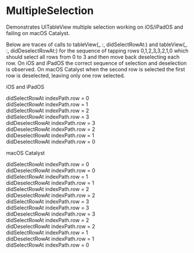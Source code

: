 # MultipleSelection
Demonstrates UITableView multiple selection working on iOS/iPadOS and failing on macOS Catalyst.

Below are traces of calls to tableView(_ :, didSelectRowAt:) and tableView(_ :, didDeselectRowAt:) for the sequence of tapping rows 0,1,2,3,3,2,1,0 which should select all rows from 0 to 3 and then move back deselecting each row.  On iOS and iPadOS the correct sequence of selection and deselection is observed.   On macOS Catalyst when the second row is selected the first row is deselected, leaving only one row selected.

iOS and iPadOS

didSelectRowAt indexPath.row = 0<br/>
didSelectRowAt indexPath.row = 1<br/>
didSelectRowAt indexPath.row = 2<br/>
didSelectRowAt indexPath.row = 3<br/>
didDeselectRowAt indexPath.row = 3<br/>
didDeselectRowAt indexPath.row = 2<br/>
didDeselectRowAt indexPath.row = 1<br/>
didDeselectRowAt indexPath.row = 0<br/>


macOS Catalyst

didSelectRowAt indexPath.row = 0<br/>
didDeselectRowAt indexPath.row = 0<br/>
didSelectRowAt indexPath.row = 1<br/>
didDeselectRowAt indexPath.row = 1<br/>
didSelectRowAt indexPath.row = 2<br/>
didDeselectRowAt indexPath.row = 2<br/>
didSelectRowAt indexPath.row = 3<br/>
didSelectRowAt indexPath.row = 3<br/>
didDeselectRowAt indexPath.row = 3<br/>
didSelectRowAt indexPath.row = 2<br/>
didDeselectRowAt indexPath.row = 2<br/>
didSelectRowAt indexPath.row = 1<br/>
didDeselectRowAt indexPath.row = 1<br/>
didSelectRowAt indexPath.row = 0<br/>
